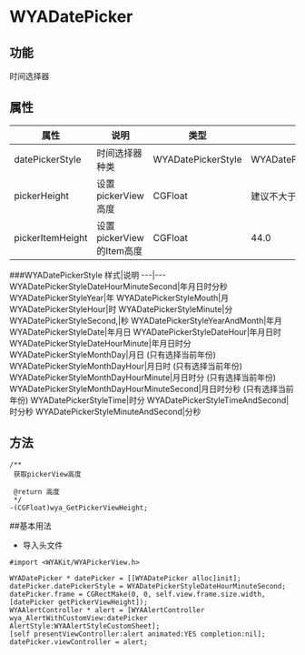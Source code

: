 # WYADatePicker
## 功能
时间选择器
## 属性
属性 | 说明 | 类型 | 默认值
---|---|---|---
datePickerStyle|时间选择器种类|WYADatePickerStyle|WYADatePickerStyleDateHourMinuteSecond
pickerHeight|设置pickerView高度|CGFloat|建议不大于220|
pickerItemHeight|设置pickerView的Item高度|CGFloat|44.0

###WYADatePickerStyle
样式|说明
---|---
WYADatePickerStyleDateHourMinuteSecond|年月日时分秒
WYADatePickerStyleYear|年
WYADatePickerStyleMouth|月
WYADatePickerStyleHour|时
WYADatePickerStyleMinute|分
WYADatePickerStyleSecond,|秒
WYADatePickerStyleYearAndMonth|年月
WYADatePickerStyleDate|年月日
WYADatePickerStyleDateHour|年月日时
WYADatePickerStyleDateHourMinute|年月日时分
WYADatePickerStyleMonthDay|月日 (只有选择当前年份)
WYADatePickerStyleMonthDayHour|月日时 (只有选择当前年份)
WYADatePickerStyleMonthDayHourMinute|月日时分 (只有选择当前年份)
WYADatePickerStyleMonthDayHourMinuteSecond|月日时分秒 (只有选择当前年份)
WYADatePickerStyleTime|时分
WYADatePickerStyleTimeAndSecond|时分秒
WYADatePickerStyleMinuteAndSecond|分秒

## 方法
```Object-C
/**
 获取pickerView高度

 @return 高度
 */
-(CGFloat)wya_GetPickerViewHeight;
```

##基本用法
* 导入头文件

```
#import <WYAKit/WYAPickerView.h>
```

```object-C
WYADatePicker * datePicker = [[WYADatePicker alloc]init];
datePicker.datePickerStyle = WYADatePickerStyleDateHourMinuteSecond;
datePicker.frame = CGRectMake(0, 0, self.view.frame.size.width, [datePicker getPickerViewHeight]);
WYAAlertController * alert = [WYAAlertController wya_AlertWithCustomView:datePicker AlertStyle:WYAAlertStyleCustomSheet];
[self presentViewController:alert animated:YES completion:nil];
datePicker.viewController = alert;
```

